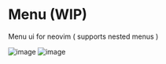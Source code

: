 # Menu (WIP)
Menu ui for neovim ( supports nested menus ) 

![image](https://github.com/user-attachments/assets/c8402279-b86d-432f-ad11-14a76c887ab1)
![image](https://github.com/user-attachments/assets/d70430e1-74d2-40dd-ba60-0b8919d53af6)
